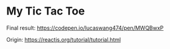 # My Tic Tac Toe

Final result: https://codepen.io/lucaswang474/pen/MWQBwxP

Origin: https://reactjs.org/tutorial/tutorial.html
